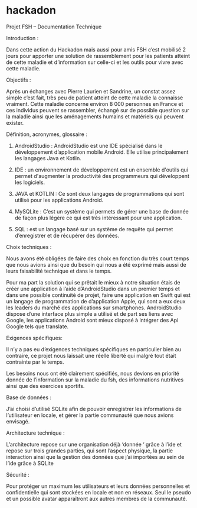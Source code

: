 # hackadon
Projet FSH – Documentation Technique










Introduction :

Dans cette action du Hackadon mais aussi pour amis FSH c’est mobilisé 2 jours pour apporter une solution de rassemblement pour les patients atteint de cette maladie et d’information sur celle-ci et les outils pour vivre avec cette maladie.







Objectifs :

Après un échanges avec Pierre Laurien et Sandrine, un constat assez simple c’est fait, très peu de patient atteint de cette maladie la connaisse vraiment. Cette maladie concerne environ 8 000 personnes en France et ces individus peuvent se rassembler, échangé sur de possible question sur la maladie ainsi que les aménagements humains et matériels qui peuvent exister.















Définition, acronymes, glossaire :


1.	AndroidStudio : AndroidStudio est une IDE spécialisé dans le développement d’application mobile Android. Elle utilise principalement les langages Java et Kotlin.
2.	IDE : un environnement de développement est un ensemble d'outils qui permet d'augmenter la productivité des programmeurs qui développent les logiciels. 
3.	JAVA et KOTLIN : Ce sont deux langages de programmations qui sont utilisé pour les applications Android.

4.	MySQLite : C’est un système qui permets de gérer une base de donnée de façon plus légère ce qui est très intéressant pour une application.

5.	SQL : est un langage basé sur un système de requête qui permet d’enregistrer et de récupérer des données.




Choix techniques :


Nous avons été obligées de faire des choix en fonction du très court temps que nous avions ainsi que du besoin qui nous a été exprimé mais aussi de leurs faisabilité technique et dans le temps.

Pour ma part la solution qui se prêtait le mieux à notre situation étais de créer une application à l’aide d’AndroidStudio dans un premier temps et dans une possible continuité de projet, faire une application en Swift qui est un langage de programmation de d’application Apple, qui sont a eux deux les leaders du marché des applications sur smartphones.
AndroidStudio dispose d’une interface plus simple a utilisé et de part ses liens avec Google, les applications Android sont mieux disposé à intégrer des Api Google tels que translate.







Exigences spécifiques:

Il n’y a pas eu d’exigences techniques spécifiques en particulier bien au contraire, ce projet nous laissait une réelle liberté qui malgré tout était contrainte par le temps.

Les besoins nous ont été clairement spécifiés, nous devions en priorité donnée de l’information sur la maladie du fsh, des informations nutritives ainsi que des exercices sportifs.
 
Base de données :

J’ai choisi d’utilisé SQLite afin de pouvoir enregistrer les informations de l’utilisateur en locale, et gérer la partie communauté que nous avions envisagé. 

Architecture technique :

L’architecture repose sur une organisation déjà ‘donnée ‘ grâce à l’ide et repose sur trois grandes parties, qui sont l’aspect physique, la partie interaction ainsi que la gestion des données que j’ai importées au sein de l’ide grâce à SQLite




Sécurité :

Pour protéger un maximum les utilisateurs et leurs données personnelles et confidentielle qui sont stockées en locale et non en réseaux. Seul le pseudo et un possible avatar apparaîtront aux autres membres de la communauté.





